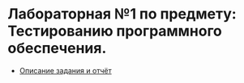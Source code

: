 # Лабораторная №1 по предмету: Тестированию программного обеспечения.
- [Описание задания и отчёт](/docs/ТПОЛаб2.pdf)